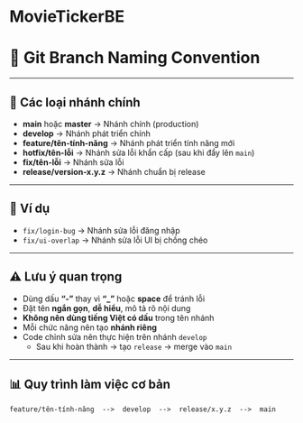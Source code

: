 # MovieTickerBE
# 🌿 Git Branch Naming Convention

---

## 🌱 Các loại nhánh chính

- **main** hoặc **master** → Nhánh chính (production)
- **develop** → Nhánh phát triển chính
- **feature/tên-tính-năng** → Nhánh phát triển tính năng mới
- **hotfix/tên-lỗi** → Nhánh sửa lỗi khẩn cấp (sau khi đẩy lên `main`)
- **fix/tên-lỗi** → Nhánh sửa lỗi
- **release/version-x.y.z** → Nhánh chuẩn bị release

---

## 📌 Ví dụ

- `fix/login-bug` → Nhánh sửa lỗi đăng nhập  
- `fix/ui-overlap` → Nhánh sửa lỗi UI bị chồng chéo

---

## ⚠️ Lưu ý quan trọng

- Dùng dấu **“-”** thay vì **“_”** hoặc **space** để tránh lỗi  
- Đặt tên **ngắn gọn**, **dễ hiểu**, mô tả rõ nội dung  
- **Không nên dùng tiếng Việt có dấu** trong tên nhánh  
- Mỗi chức năng nên tạo **nhánh riêng**  
- Code chỉnh sửa nên thực hiện trên nhánh `develop`  
  - Sau khi hoàn thành → tạo `release` → merge vào `main`

---

## 📊 Quy trình làm việc cơ bản

```plaintext
feature/tên-tính-năng  -->  develop  -->  release/x.y.z  -->  main
